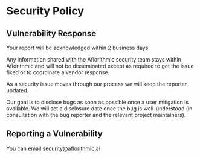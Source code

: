 # Security Policy

## Vulnerability Response
Your report will be acknowledged within 2 business days.

Any information shared with the Aflorithmic security team stays within Aflorithmic and will not be disseminated except as 
required to get the issue fixed or to coordinate a vendor response.

As a security issue moves through our process we will keep the reporter updated.

Our goal is to disclose bugs as soon as possible once a user mitigation is available. We will set a disclosure date once the bug is
well-understood (in consultation with the bug reporter and the relevant project maintainers).

## Reporting a Vulnerability

You can email security@aflorithmic.ai 
